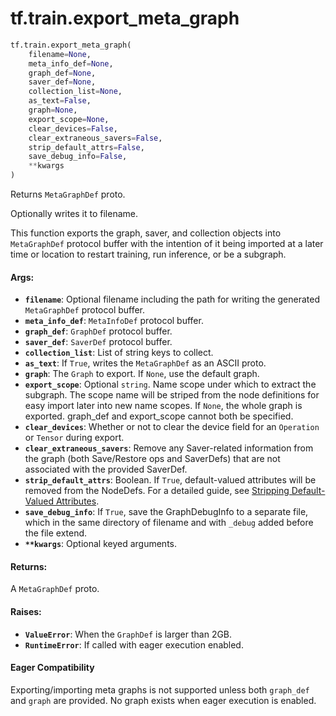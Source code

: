 <div itemscope itemtype="http://developers.google.com/ReferenceObject">
<meta itemprop="name" content="tf.train.export_meta_graph" />
<meta itemprop="path" content="Stable" />
</div>

# tf.train.export_meta_graph

``` python
tf.train.export_meta_graph(
    filename=None,
    meta_info_def=None,
    graph_def=None,
    saver_def=None,
    collection_list=None,
    as_text=False,
    graph=None,
    export_scope=None,
    clear_devices=False,
    clear_extraneous_savers=False,
    strip_default_attrs=False,
    save_debug_info=False,
    **kwargs
)
```

Returns `MetaGraphDef` proto.

Optionally writes it to filename.

This function exports the graph, saver, and collection objects into
`MetaGraphDef` protocol buffer with the intention of it being imported
at a later time or location to restart training, run inference, or be
a subgraph.

#### Args:

* <b>`filename`</b>: Optional filename including the path for writing the generated
    `MetaGraphDef` protocol buffer.
* <b>`meta_info_def`</b>: `MetaInfoDef` protocol buffer.
* <b>`graph_def`</b>: `GraphDef` protocol buffer.
* <b>`saver_def`</b>: `SaverDef` protocol buffer.
* <b>`collection_list`</b>: List of string keys to collect.
* <b>`as_text`</b>: If `True`, writes the `MetaGraphDef` as an ASCII proto.
* <b>`graph`</b>: The `Graph` to export. If `None`, use the default graph.
* <b>`export_scope`</b>: Optional `string`. Name scope under which to extract the
    subgraph. The scope name will be striped from the node definitions for
    easy import later into new name scopes. If `None`, the whole graph is
    exported. graph_def and export_scope cannot both be specified.
* <b>`clear_devices`</b>: Whether or not to clear the device field for an `Operation`
    or `Tensor` during export.
* <b>`clear_extraneous_savers`</b>: Remove any Saver-related information from the graph
    (both Save/Restore ops and SaverDefs) that are not associated with the
    provided SaverDef.
* <b>`strip_default_attrs`</b>: Boolean. If `True`, default-valued attributes will be
    removed from the NodeDefs. For a detailed guide, see
    [Stripping Default-Valued Attributes](https://github.com/tensorflow/tensorflow/blob/master/tensorflow/python/saved_model/README.md#stripping-default-valued-attributes).
* <b>`save_debug_info`</b>: If `True`, save the GraphDebugInfo to a separate file,
    which in the same directory of filename and with `_debug` added before the
    file extend.
* <b>`**kwargs`</b>: Optional keyed arguments.


#### Returns:

A `MetaGraphDef` proto.


#### Raises:

* <b>`ValueError`</b>: When the `GraphDef` is larger than 2GB.
* <b>`RuntimeError`</b>: If called with eager execution enabled.



#### Eager Compatibility
Exporting/importing meta graphs is not supported unless both `graph_def` and
`graph` are provided. No graph exists when eager execution is enabled.

